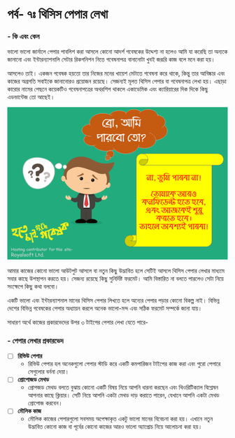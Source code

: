 # পর্ব- ৭ঃ থিসিস পেপার লেখা

### - কি এবং কেন

ভালো ভালো জার্নালে পেপার পাবলিশ করা আসলে কোনো আদর্শ গবেষকের উদ্দেশ্য না হলেও আমি যা করেছি তা অন্যকে জানানো এবং ইন্টারন্যাশনালি সেটার রিকগনিশন নিতে গবেষনাপত্র বানানোটা খুবই জরূরি কাজ বলে মনে করা হয়। 

আসলেও তাই। একজন গবেষক হয়তো তার নিজের মনের খায়েশ মেটাতে গবেষনা করে থাকে, কিন্তু তার আবিষ্কার এবং কাজের অগ্রগতি সবাইকে জানানোরও প্রয়োজন রয়েছে। সেজন্যই মূলত থিসিস পেপার বা গবেষনাপত্র লেখা হয়। এছাড়া কারোর নামের পেছনে কয়েকটিও গবেষনাপত্রের অথরশিপ থাকলে একাডেমিক এবং ক্যারিয়ারের দিক দিকে কিছু এডভান্টেজ তো আছেই। 

![](.gitbook/assets/slide3.PNG)

আমার কাজের কোনো ভালো আউটপুট আসলে বা নতুন কিছু উদ্ভাবিত হলে সেটিই আসলে থিসিস পেপার লেখার মাধ্যমে সবার কাছে উপস্থাপন করতে হয়। সেজন্য রয়েছে কিছু সুনির্দিষ্ট ফরমেট। আমি বিস্তারিত না বলতে পারলেও সেটা নিয়ে সংক্ষেপে কিছু কথা বলবো। 

একটি ভালো এবং ইন্টারন্যাশনাল মানের থিসিস পেপার লিখতে হলে অন্যের পেপার পড়ার কোনো বিকল্প নাই। বিভিন্ন দেশের বিভিন্ন গবেষকের পেপার অধ্যায়ন করলে অনেক ভালো-মন্দ এবং সঠিক ফরমেট সম্পর্কে জানা যায়। 

সাধারণ অর্থে কাজের প্রকারভেদের উপর ৩ টাইপের পেপার লেখা যেতে পারে-

### - পেপার লেখার প্রকারভেদ

* [ ] **রিভিউ পেপার** 
  * রিভিউ পেপার হল অনেকগুলো পেপার স্টাডি করে একটি কমপারিজন টাইপের কাজ করা এবং পুরো পেপারে সেগুলোর বর্ননা দেয়া।
* [ ] **প্রোপোজড মেথড** 
  * প্রোপজড মেথড বলতে বুঝায় কোনো একটি বিষয় নিয়ে আপনি ধারনা করছেন এবং থিওরিটিক্যাল বিশ্লেষন আপনার কাছে ক্লিয়ার। সেটি নিয়ে আপনি একটা মেথড দাড় করাতে পারেন, যেখানে আপনি একটা মেথড প্রোপোজ করবেন।
* [ ] **মৌলিক কাজ** 
  *  মৌলিক কাজের পেপারগুলো সবসময় অপেক্ষাকৃত একটু ভালো মানের বিবেচনা করা হয়। এখানে নতুন উদ্ভাবিত কোনো কাজ বা পূর্বের কোনো কাজের আরও ভালো অ্যাপ্রোচ নিয়ে আলোচনা করা হয়। 



